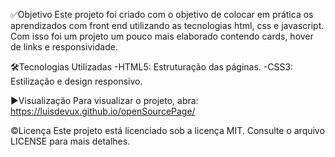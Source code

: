 ✅Objetivo
Este projeto foi criado com o objetivo de colocar em prática os aprendizados com front end utilizando as tecnologias html, css e javascript. Com isso foi um projeto um pouco mais elaborado contendo cards, hover de links e responsividade.

🛠️Tecnologias Utilizadas
-HTML5: Estruturação das páginas.
-CSS3: Estilização e design responsivo.

▶️Visualização
Para visualizar o projeto, abra: https://luisdevux.github.io/openSourcePage/

©️Licença
Este projeto está licenciado sob a licença MIT. Consulte o arquivo LICENSE para mais detalhes.
